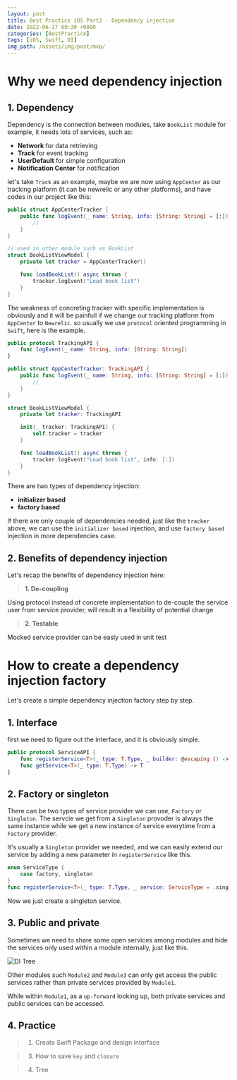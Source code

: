 ```yaml
---
layout: post
title: Best Practice iOS Part3 - Dependency injection
date: 2022-06-17 09:30 +0800
categories: [BestPractice]
tags: [iOS, Swift, DI]
img_path: /assets/img/post/mvp/
---
```


# Why we need dependency injection

## 1. Dependency

Dependency is the connection between modules, take `BookList` module for example, it needs lots of services, such as:
- **Network** for data retrieving
- **Track** for event tracking
- **UserDefault** for simple configuration
- **Notification Center** for notification

let's take `Track` as an example, maybe we are now using `AppCenter` as our tracking platform (it can be newrelic or any other platforms), and have codes in our project like this:
```swift
public struct AppCenterTracker {
    public func logEvent(_ name: String, info: [String: String] = [:]) {
        //
    }
}

// used in other module such as BookList
struct BookListViewModel {
    private let tracker = AppCenterTracker()

    func loadBookList() async throws {
        tracker.logEvent("Load book list")
    }
}

```

The weakness of concreting tracker with specific implementation is obviously and it will be painfull if we change our tracking platform from `AppCenter` to `Newrelic`. so usually we use `protocol` oriented programming in `Swift`, here is the example.
```swift
public protocol TrackingAPI {
    func logEvent(_ name: String, info: [String: String])
}

public struct AppCenterTracker: TrackingAPI {
    public func logEvent(_ name: String, info: [String: String] = [:]) {
        //
    }
}

struct BookListViewModel {
    private let tracker: TrackingAPI

    init(_ tracker: TrackingAPI) {
        self.tracker = tracker
    }

    func loadBookList() async throws {
        tracker.logEvent("Load book list", info: [:])
    }
}

```

There are two types of dependency injection:
- **initializer based**
- **factory based**

If there are only couple of dependencies needed, just like the `tracker` above, we can use the `initializer based` injection, and use `factory based` injection in more dependencies case.

## 2. Benefits of dependency injection

Let's recap the benefits of dependency injection here:

> **1. De-coupling**

Using protocol instead of concrete implementation to de-couple the service user from service provider, will result in a flexibility of potential change

> **2. Testable**

Mocked service provider can be easly used in unit test

# How to create a dependency injection factory

Let's create a simple dependency injection factory step by step.

## 1. Interface

first we need to figure out the interface, and it is obviously simple.
```swift
public protocol ServiceAPI {
    func registerService<T>(_ type: T.Type, _ builder: @escaping () -> T)
    func getService<T>(_ type: T.Type) -> T
}
```

## 2. Factory or singleton

There can be two types of service provider we can use, `Factory` or `Singleton`. The servcie we get from a `Singleton` provoder is always the same instance while we get a new instance of service everytime from a `Factory` provider.

It's usually a `Singleton` provider we needed, and we can easily extend our service by adding a new parameter in `registerService` like this.
```swift
enum ServiceType {
    case factory, singleton
}
func registerService<T>(_ type: T.Type, _ service: ServiceType = .singleton, _ builder: @escaping () -> T)
```

Now we just create a singleton service.

## 3. Public and private

Sometimes we need to share some open services among modules and hide the services only used within a module internally, just like this.

![DI Tree](di-tree.png)

Other modules such `Module2` and `Module3` can only get access the public services rather than private services provided by `Module1`.

While within `Module1`, as a `up-forward` looking up, both private services and public services can be accessed.

## 4. Practice

> 1. Create Swift Package and design interface

> 3. How to save `key` and `closure`

> 4. Tree


